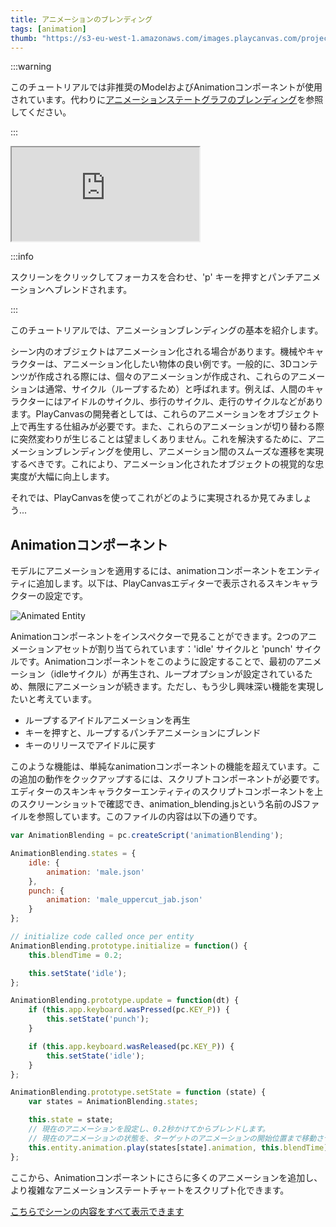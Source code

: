 ```yaml
---
title: アニメーションのブレンディング
tags: [animation]
thumb: "https://s3-eu-west-1.amazonaws.com/images.playcanvas.com/projects/12/405874/A8B1FE-image-75.jpg"
---
```


:::warning

このチュートリアルでは非推奨のModelおよびAnimationコンポーネントが使用されています。代わりに[アニメーションステートグラフのブレンディング](/tutorials/anim-blending/)を参照してください。

:::

<div className='iframe-container'>
    <iframe src="https://playcanv.as/p/HI8kniOx/" title="Animation Blending" allow="camera; microphone; xr-spatial-tracking; fullscreen" allowfullscreen></iframe>
</div>

:::info

スクリーンをクリックしてフォーカスを合わせ、'p' キーを押すとパンチアニメーションへブレンドされます。

:::

このチュートリアルでは、アニメーションブレンディングの基本を紹介します。

シーン内のオブジェクトはアニメーション化される場合があります。機械やキャラクターは、アニメーション化したい物体の良い例です。一般的に、3Dコンテンツが作成される際には、個々のアニメーションが作成され、これらのアニメーションは通常、サイクル（ループするため）と呼ばれます。例えば、人間のキャラクターにはアイドルのサイクル、歩行のサイクル、走行のサイクルなどがあります。PlayCanvasの開発者としては、これらのアニメーションをオブジェクト上で再生する仕組みが必要です。また、これらのアニメーションが切り替わる際に突然変わりが生じることは望ましくありません。これを解決するために、アニメーションブレンディングを使用し、アニメーション間のスムーズな遷移を実現するべきです。これにより、アニメーション化されたオブジェクトの視覚的な忠実度が大幅に向上します。

それでは、PlayCanvasを使ってこれがどのように実現されるか見てみましょう...

## Animationコンポーネント

モデルにアニメーションを適用するには、animationコンポーネントをエンティティに追加します。以下は、PlayCanvasエディターで表示されるスキンキャラクターの設定です。

![Animated Entity](/img/tutorials/animation_blending.jpg)

Animationコンポーネントをインスペクターで見ることができます。2つのアニメーションアセットが割り当てられています：'idle' サイクルと 'punch' サイクルです。Animationコンポーネントをこのように設定することで、最初のアニメーション（idleサイクル）が再生され、ループオプションが設定されているため、無限にアニメーションが続きます。ただし、もう少し興味深い機能を実現したいと考えています。

* ループするアイドルアニメーションを再生
* キーを押すと、ループするパンチアニメーションにブレンド
* キーのリリースでアイドルに戻す

このような機能は、単純なanimationコンポーネントの機能を超えています。この追加の動作をクックアップするには、スクリプトコンポーネントが必要です。エディターのスキンキャラクターエンティティのスクリプトコンポーネントを上のスクリーンショットで確認でき、animation_blending.jsという名前のJSファイルを参照しています。このファイルの内容は以下の通りです。

```javascript
var AnimationBlending = pc.createScript('animationBlending');

AnimationBlending.states = {
    idle: {
        animation: 'male.json'
    },
    punch: {
        animation: 'male_uppercut_jab.json'
    }
};

// initialize code called once per entity
AnimationBlending.prototype.initialize = function() {
    this.blendTime = 0.2;

    this.setState('idle');
};

AnimationBlending.prototype.update = function(dt) {
    if (this.app.keyboard.wasPressed(pc.KEY_P)) {
        this.setState('punch');
    }

    if (this.app.keyboard.wasReleased(pc.KEY_P)) {
        this.setState('idle');
    }
};

AnimationBlending.prototype.setState = function (state) {
    var states = AnimationBlending.states;

    this.state = state;
    // 現在のアニメーションを設定し、0.2秒かけてからブレンドします。
    // 現在のアニメーションの状態を、ターゲットのアニメーションの開始位置まで移動させる。
    this.entity.animation.play(states[state].animation, this.blendTime);
};
```

ここから、Animationコンポーネントにさらに多くのアニメーションを追加し、より複雑なアニメーションステートチャートをスクリプト化できます。

[こちらでシーンの内容をすべて表示できます][2]

[2]: https://playcanvas.com/editor/scene/440156
